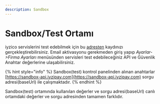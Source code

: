 ```yaml
---
description: Sandbox
---
```


# Sandbox/Test Ortamı

iyzico servislerini test edebilmek için bu [adresten](https://sandbox-merchant.iyzipay.com/register) kaydınızı gerçekleştirebilirsiniz. Email aktivasyonu gerekmeden giriş yapıp _Ayarlar-&gt;Firma Ayarları_ menüsünden servisleri test edebileceğiniz API ve Güvenlik Anahtar değerlerine ulaşabilirsiniz.

{% hint style="info" %}
Sandbox\(test\) kontrol panelinden alınan anahtarlar [https://sandbox-api.iyzipay.com](https://sandbox-api.iyzipay.com) sorgu adresi\(baseUrl\) ile çalışmaktadır.
{% endhint %}

Sandbox\(test\) ortamında kullanılan değerler ve sorgu adresi\(baseUrl\) canlı ortamdaki değerler ve sorgu adresinden tamamen farklıdır.   


